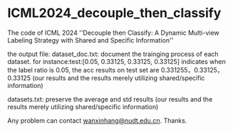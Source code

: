 # ICML2024_decouple_then_classify
The code of ICML 2024 ''Decouple then Classify: A Dynamic Multi-view Labeling Strategy with Shared and Specific Information''

the output file:
dataset_doc.txt: document the trainging process of each dataset. for instance:test:[0.05, 0.33125, 0.33125, 0.33125] indicates when the label ratio is 0.05, the acc results on test set are 0.331255，0.33125，0.33125 (our results and the results merely utilizing shared/specific information)

datasets.txt: preserve the average and std results  (our results and the results merely utilizing shared/specific information)

Any problem can contact wanxinhang@nudt.edu.cn. Thanks.

